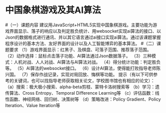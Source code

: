 # 中国象棋游戏及其AI算法
#（一）课题内容
建议用JavaScript+HTML5实现中国象棋游戏。主要功能为游戏界面显示、落子的响应以及判定胜负统计、用websocket实现ai算法的接口、以Json的数据格式进行通讯、并以其它语言通过ai接口实现ai算法。通过该课题掌握程序设计的基本方法、友好界面的设计以及人工智能博弈的基本算法。
#（二）课题要求
（1）游戏界面显示：红黑子、及棋盘、可落子范围、推荐落子范围。
（2）动作选择：鼠标点击落子功能、AI算法通过Json数据落子。
（3）三种模式：人机对战、人人对战、AI算法与AI算法对战。
（4）得分统计功能：判定胜负等。
（5）AI算法的websocket接口。
（6）设计AI算法，使得能打败指导老师陈兴国。
（7）保存作战记录，实现对局回放、悔棋等功能。
提示（有以下可供参考的关键词，也可以找指导老师获取相关论文，学校图书馆也有相应的论文）：
      （a）搜索：极大极小搜索、alpha-beta剪枝、蒙特卡洛树搜索等
      （b）学习：遗传算法、Cross Entropy、Temporal Difference Learning等
      （c）评估函数：线性函数、神经网络、回归树、决策树等
      （d）策略改进：Policy Gradient、Policy Iteration、Value Iteration等
